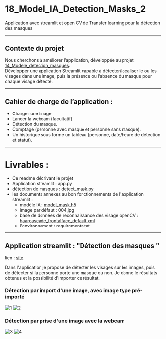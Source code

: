 # 18_Model_IA_Detection_Masks_2
Application avec streamlit et open CV de Transfer learning pour la détection des masques

**************************************************************************************************************
## Contexte du projet
Nous cherchons à améliorer l’application, développée au projet [14_Modele_detection_masques](https://github.com/MainaLD/14_Modele_intelligent_detection_masques).</br>
Développer une application Streamlit capable à détecter/localiser le ou les visages dans une image, puis la présence ou l’absence du masque pour chaque visage détecté.

**************************************************************************************************************
## Cahier de charge de l’application :
- Charger une image
- Lancer la webcam (facultatif)
- Détection du masque.
- Comptage (personne avec masque et personne sans masque).
- Un historique sous forme un tableau (personne, date/heure de détection et statut).

**************************************************************************************************************
# Livrables :
- Ce readme décrivant le projet
- Application streamlit : app.py
- détection de masques : detect_mask.py
- les documents annexes au bon fonctionnements de l'application streamlit :
    - modèle IA : [model_mask.h5](https://drive.google.com/file/d/1-4OFNg_QGEQLkae8Xg1roJzZnRm1SuJw/view?usp=sharing)
    - image par défaut : 004.jpg
    - base de données de reconnaissance des visage openCV : [haarcascade_frontalface_default.xml](./ressources/cascades/haarcascade_frontalface_default.xml)
    - l'environnement : requirements.txt

**************************************************************************************************************
## Application streamlit : "Détection des masques "
lien : [site](https://share.streamlit.io/mainald/18_model_ia_detection_masks_2/main/app.py)

Dans l'application je propose de détecter les visages sur les images, puis de détecter si la personne porte une masque ou non.
Je donne le résultats obtenus et la possibilité d'importer ce résultat. 

### Détection par import d'une image, avec image type pré-importé
![1](./images/Capture01.JPG)
![2](./images/Capture02.JPG)
### Détection par prise d'une image avec la webcam
![3](./images/Capture03.JPG)
![4](./images/Capture04.JPG)


